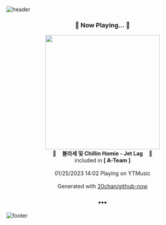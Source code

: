 ![header](https://capsule-render.vercel.app/api?type=wave&height=170&section=header&text=Hi.%20I'm%20SHIFT&fontColor=090707&fontAlignX=45&fontAlignY=65&fontSize=100)

<h3 align="center">🎵 Now Playing... 🎵</h3>
<p align="center">
  <a href="https://music.youtube.com/watch?v=fn_HXVNEFes">
    <img width="300" src="https://lh3.googleusercontent.com/dHLNnhNBM38-ahV6ffFIYq1WQKmSnFFn9xN9S52x7DwXK_KSete-mGwaBnZi47GCXdW2OTFmQE0d4Pc">
  </a>
  <br>
  🎵&nbsp&nbsp&nbsp <b>블라세 및 Chillin Homie - Jet Lag</b> &nbsp&nbsp&nbsp🎵
  <br>
  included in <b>[ A-Team ]</b>
  
  <br />
  <br />
  01/25/2023 14:02 Playing on YTMusic
  <br />
  <br />
  Generated with <a href="https://github.com/20chan/github-now">20chan/github-now</a>
</p>

<h3 align="center">•••</h3>

![footer](https://capsule-render.vercel.app/api?type=wave&height=150&section=footer)
